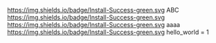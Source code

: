 https://img.shields.io/badge/Install-Success-green.svg 
ABC
https://img.shields.io/badge/Install-Success-green.svg  https://img.shields.io/badge/Install-Success-green.svg 
aaaa
https://img.shields.io/badge/Install-Success-green.svg hello_world = 1
